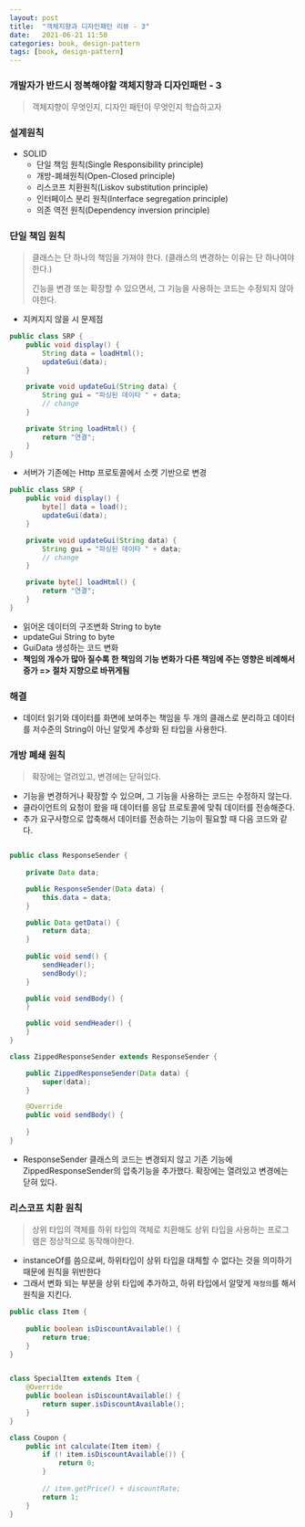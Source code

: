 ```yaml
---
layout: post
title:  "객체지향과 디자인패턴 리뷰 - 3"
date:   2021-06-21 11:50
categories: book, design-pattern
tags: [book, design-pattern]
---
```


### 개발자가 반드시 정복해야할 객체지향과 디자인패턴 - 3

> 객체지향이 무엇인지, 디자인 패턴이 무엇인지 학습하고자

### 설계원칙
- SOLID 
    - 단일 책임 원칙(Single Responsibility principle)
    - 개방-폐쇄원칙(Open-Closed principle)
    - 리스코프 치환원칙(Liskov substitution principle)
    - 인터페이스 분리 원칙(Interface segregation principle)
    - 의존 역전 원칙(Dependency inversion principle)


### 단일 책임 원칙
> 클래스는 단 하나의 책임을 가져야 한다. (클래스의 변경하는 이유는 단 하나여야한다.)
> 
> 긴능을 변경 또는 확장할 수 있으면서, 그 기능을 사용하는 코드는 수정되지 않아야한다.
 
- 지켜지지 않을 시 문제점

```java
public class SRP {
    public void display() {
        String data = loadHtml();
        updateGui(data);
    }

    private void updateGui(String data) {
        String gui = "파싱된 데이타 " + data;
        // change
    }

    private String loadHtml() {
        return "연결";
    }
}
```
- 서버가 기존에는 Http 프로토콜에서 소켓 기반으로 변경
```java
public class SRP {
    public void display() {
        byte[] data = load();
        updateGui(data);
    }

    private void updateGui(String data) {
        String gui = "파싱된 데이타 " + data;
        // change
    }

    private byte[] loadHtml() {
        return "연결";
    }
}
```
- 읽어온 데이터의 구조변화 String to byte
- updateGui String to byte
- GuiData 생성하는 코드 변화
- __책임의 개수가 많아 질수록 한 책임의 기능 변화가 다른 책임에 주는 영향은 비례해서 증가 => 절차 지향으로 바뀌게됨__

### 해결
- 데이터 읽기와 데이터를 화면에 보여주는 책임을 두 개의 클래스로 분리하고 데이터를 저수준의 String이 아닌 알맞게 추상화 된 타입을 사용한다.


### 개방 폐쇄 원칙
> 확장에는 열려있고, 변경에는 닫혀있다.
- 기능을 변경하거나 확장할 수 있으며, 그 기능을 사용하는 코드는 수정하지 않는다.
- 클라이언트의 요청이 왔을 때 데이터를 응답 프로토콜에 맞춰 데이터를 전송해준다.
- 추가 요구사항으로 압축해서 데이터를 전송하는 기능이 필요할 때 다음 코드와 같다.
```java

public class ResponseSender {
    
    private Data data;

    public ResponseSender(Data data) {
        this.data = data;
    }

    public Data getData() {
        return data;
    }
    
    public void send() {
        sendHeader();
        sendBody();
    }

    public void sendBody() {
    }

    public void sendHeader() {
    }
}

class ZippedResponseSender extends ResponseSender {

    public ZippedResponseSender(Data data) {
        super(data);
    }

    @Override
    public void sendBody() {
        
    }
}
```
- ResponseSender 클래스의 코드는 변경되지 않고 기존 기능에 ZippedResponseSender의 압축기능을 추가했다. 확장에는 열려있고 변경에는 닫혀 있다.

### 리스코프 치환 원칙
> 상위 타입의 객체를 하위 타입의 객체로 치환해도 상위 타입을 사용하는 프로그램은 정상적으로 동작해야한다.

- instanceOf를 씀으로써, 하위타입이 상위 타입을 대체할 수 없다는 것을 의미하기 때문에 원칙을 위반한다
- 그래서 변화 되는 부분을 상위 타입에 추가하고, 하위 타입에서 알맞게 `재정의`를 해서 원칙을 지킨다.

```java
public class Item {
    
    public boolean isDiscountAvailable() {
        return true;
    }
}


class SpecialItem extends Item {
    @Override
    public boolean isDiscountAvailable() {
        return super.isDiscountAvailable();
    }
}

class Coupon {
    public int calculate(Item item) {
        if (! item.isDiscountAvailable()) {
            return 0;
        }
        
        // item.getPrice() + discountRate;
        return 1;
    }
}
```